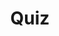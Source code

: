 ---
title: "Quiz"
pass_percentage: 70
type: "test"
questions:
  - id: "q1"
    text: "Which label filter should be used to display only your tutorial resources?"
    type: "single-answer"
    marks: 2
    options:
      - id: "a"
        text: "app=wordpress"
      - id: "b"
        text: "dev=tutorial"
        is_correct: true
      - id: "c"
        text: "env=production"
      - id: "d"
        text: "service=web"
  - id: "q2"
    text: "Which resource kinds should be selected in the filter to view all deployed resources?"
    type: "multiple-answers"
    marks: 2
    options:
      - id: "a"
        text: "Deployment"
        is_correct: true
      - id: "b"
        text: "PersistentVolume"
        is_correct: true
      - id: "c"
        text: "Ingress"
      - id: "d"
        text: "NetworkPolicy"
  - id: "q3"
    text: "What action removes resources from the cluster?"
    type: "short-answer" 
    marks: 2
    correct_answer: "Undeploy" 
---
